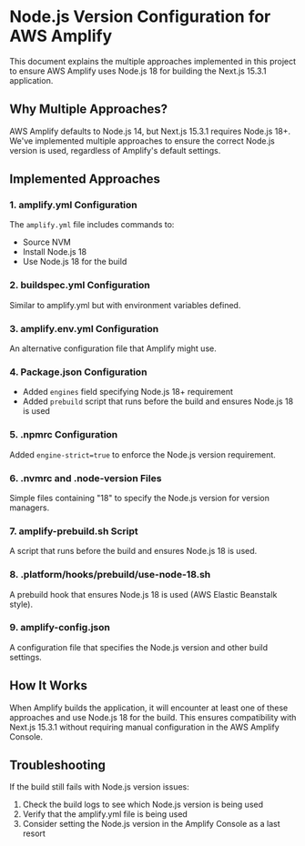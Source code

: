 # Node.js Version Configuration for AWS Amplify

This document explains the multiple approaches implemented in this project to ensure AWS Amplify uses Node.js 18 for building the Next.js 15.3.1 application.

## Why Multiple Approaches?

AWS Amplify defaults to Node.js 14, but Next.js 15.3.1 requires Node.js 18+. We've implemented multiple approaches to ensure the correct Node.js version is used, regardless of Amplify's default settings.

## Implemented Approaches

### 1. amplify.yml Configuration

The `amplify.yml` file includes commands to:
- Source NVM
- Install Node.js 18
- Use Node.js 18 for the build

### 2. buildspec.yml Configuration

Similar to amplify.yml but with environment variables defined.

### 3. amplify.env.yml Configuration

An alternative configuration file that Amplify might use.

### 4. Package.json Configuration

- Added `engines` field specifying Node.js 18+ requirement
- Added `prebuild` script that runs before the build and ensures Node.js 18 is used

### 5. .npmrc Configuration

Added `engine-strict=true` to enforce the Node.js version requirement.

### 6. .nvmrc and .node-version Files

Simple files containing "18" to specify the Node.js version for version managers.

### 7. amplify-prebuild.sh Script

A script that runs before the build and ensures Node.js 18 is used.

### 8. .platform/hooks/prebuild/use-node-18.sh

A prebuild hook that ensures Node.js 18 is used (AWS Elastic Beanstalk style).

### 9. amplify-config.json

A configuration file that specifies the Node.js version and other build settings.

## How It Works

When Amplify builds the application, it will encounter at least one of these approaches and use Node.js 18 for the build. This ensures compatibility with Next.js 15.3.1 without requiring manual configuration in the AWS Amplify Console.

## Troubleshooting

If the build still fails with Node.js version issues:

1. Check the build logs to see which Node.js version is being used
2. Verify that the amplify.yml file is being used
3. Consider setting the Node.js version in the Amplify Console as a last resort
